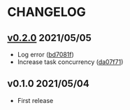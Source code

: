 # CHANGELOG

## [v0.2.0](https://github.com/aktriver/rssified/compare/v0.1.0..v0.2.0) 2021/05/05

- Log error ([bd7081f](https://github.com/aktriver/rssified/commit/bd7081f057d9a8ffbff50e81b014935fd6f0a95f))
- Increase task concurrency ([da07f71](https://github.com/aktriver/rssified/commit/da07f7125801ffe9bae878f5d364ee9351d455d5))

## v0.1.0 2021/05/04

- First release
